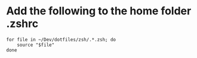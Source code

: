 # Add the following to the home folder .zshrc

```
for file in ~/Dev/dotfiles/zsh/.*.zsh; do
    source "$file"
done
```
